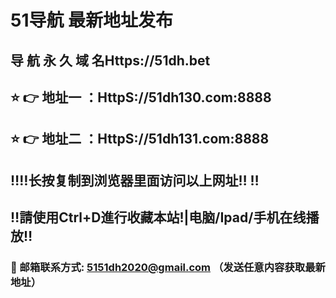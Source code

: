 # 51导航 最新地址发布 
## 导 航 永 久 域 名Https://51dh.bet
## ⭐️ 👉 地址一 ：HttpS://51dh130.com:8888
## ⭐️ 👉 地址二 ：HttpS://51dh131.com:8888
## ‼️‼️长按复制到浏览器里面访问以上网址‼️  ‼️
## ‼️請使用Ctrl+D進行收藏本站!|电脑/Ipad/手机在线播放‼️
### 📧 邮箱联系方式: 5151dh2020@gmail.com （发送任意内容获取最新地址）

